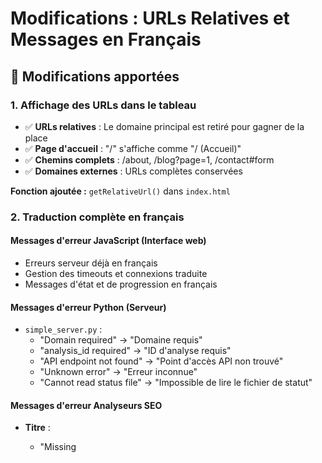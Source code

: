 # Modifications : URLs Relatives et Messages en Français

## 🎯 **Modifications apportées**

### 1. **Affichage des URLs dans le tableau**
- ✅ **URLs relatives** : Le domaine principal est retiré pour gagner de la place
- ✅ **Page d'accueil** : "/" s'affiche comme "/ (Accueil)"
- ✅ **Chemins complets** : /about, /blog?page=1, /contact#form
- ✅ **Domaines externes** : URLs complètes conservées

**Fonction ajoutée :** `getRelativeUrl()` dans `index.html`

### 2. **Traduction complète en français**

#### **Messages d'erreur JavaScript (Interface web)**
- Erreurs serveur déjà en français
- Gestion des timeouts et connexions traduite
- Messages d'état et de progression en français

#### **Messages d'erreur Python (Serveur)**
- `simple_server.py` : 
  - "Domain required" → "Domaine requis"
  - "analysis_id required" → "ID d'analyse requis"  
  - "API endpoint not found" → "Point d'accès API non trouvé"
  - "Unknown error" → "Erreur inconnue"
  - "Cannot read status file" → "Impossible de lire le fichier de statut"

#### **Messages d'erreur Analyseurs SEO**
- **Titre** :
  - "Missing <title>" → "Titre manquant"
  - "Empty <title>" → "Titre vide"
  - "Title too short/long" → "Titre trop court/long"

- **Meta description** :
  - "Missing meta description" → "Meta description manquante"
  - "Empty/short/long meta description" → "Meta description vide/courte/longue"

- **Structure HTML** :
  - "Missing H1" → "H1 manquant"
  - "Multiple H1 tags" → "Balises H1 multiples"
  - "Missing canonical" → "URL canonique manquante"
  - "Non-HTML content" → "Contenu non-HTML"

- **Images et contenu** :
  - "images without alt text" → "images sans texte alt"
  - "Low word count" → "Nombre de mots insuffisant"

- **Meta robots** :
  - "noindex directive found" → "Directive noindex trouvée"
  - "nofollow directive found" → "Directive nofollow trouvée"

- **Structure des titres** :
  - "No headings found" → "Aucun titre trouvé"
  - "No H1 heading found" → "Aucun titre H1 trouvé"
  - "Multiple H1 headings found" → "Plusieurs titres H1 trouvés"
  - "Heading level skip" → "Saut de niveau de titre"
  - "empty headings found" → "titres vides trouvés"
  - "headings are too long" → "titres trop longs"

- **Redirections** :
  - "Redirect without Location header" → "Redirection sans en-tête Location"
  - "Redirect loop detected" → "Boucle de redirection détectée"
  - "Long redirect chain" → "Chaîne de redirection longue"
  - "Mixed HTTP/HTTPS" → "HTTP/HTTPS mélangé"

- **Erreurs techniques** :
  - "Request timeout" → "Timeout de la requête"
  - "Request error" → "Erreur de requête"
  - "Analysis error" → "Erreur d'analyse"

#### **Messages CLI**
- "Unexpected error" → "Erreur inattendue"

## 📊 **Exemple d'affichage du tableau**

### **Avant** (URLs complètes)
```
URL                                    | Statut | Temps
https://example.com/                   | 200    | 234ms
https://example.com/about              | 200    | 456ms  
https://example.com/blog?page=1        | 200    | 123ms
```

### **Après** (URLs relatives)
```
URL                    | Statut | Temps
/ (Accueil)           | 200    | 234ms
/about                | 200    | 456ms
/blog?page=1          | 200    | 123ms
```

## 🧪 **Test des modifications**

**Script de test :** `test_french_messages.py`
- ✅ Affichage URLs relatives fonctionnel
- ✅ Messages serveur traduits
- ✅ Messages analyseurs traduits

## 🎯 **Résultat final**

### **Interface utilisateur**
- **Tableau compact** : URLs sans domaine répétitif
- **Messages clairs** : Tous les messages d'erreur en français
- **Expérience cohérente** : Interface entièrement francisée

### **Analyse SEO**
- **Erreurs compréhensibles** : Messages techniques traduits
- **Structure des titres** : Problèmes explicités en français
- **Recommandations claires** : Conseils d'amélioration en français

### **Serveur intégré**
- **API francisée** : Messages d'erreur serveur en français
- **Logs compréhensibles** : Statuts et erreurs traduits

## 🚀 **Utilisation**

```bash
# Démarrer avec interface française complète
python3 simple_server.py

# Ouvrir http://localhost:8000/index.html
# → Interface entièrement en français
# → URLs relatives dans le tableau  
# → Messages d'erreur traduits
```

**L'outil d'audit SEO est maintenant entièrement francisé avec un affichage optimisé des URLs !** 🇫🇷